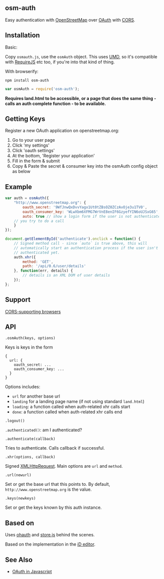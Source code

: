 ## osm-auth

Easy authentication with [OpenStreetMap](http://www.openstreetmap.org/)
over [OAuth](http://oauth.net/) with
[CORS](http://en.wikipedia.org/wiki/Cross-origin_resource_sharing).

## Installation

Basic:

Copy `osmauth.js`, use the `osmAuth` object. This uses
[UMD](https://github.com/umdjs/umd), so it's compatible
with [RequireJS](http://requirejs.org/) etc too, if you're into that kind
of thing.

With browserify:

    npm install osm-auth

```js
var osmAuth = require('osm-auth');
```

**Requires land.html to be accessible, or a page that does the same thing -
calls an auth complete function - to be available.**

## Getting Keys

Register a new OAuth application on openstreetmap.org:

1. Go to your user page
2. Click 'my settings'
3. Click 'oauth settings'
4. At the bottom, 'Register your application'
5. Fill in the form & submit
6. Copy & Paste the secret & consumer key into the osmAuth config object as below

## Example

```js
var auth = osmAuth({
    "http://www.openstreetmap.org": {
        oauth_secret: '9WfJnwQxDvvYagx1Ut0tZBsOZ0ZCzAvOje3u1TV0',
        oauth_consumer_key: 'WLwXbm6XFMG7WrVnE8enIF6GzyefYIN6oUJSxG65',
        auto: true // show a login form if the user is not authenticated and
    // you try to do a call
    }
});

document.getElementById('authenticate').onclick = function() {
    // Signed method call - since `auto` is true above, this will
    // automatically start an authentication process if the user isn't
    // authenticated yet.
    auth.xhr({
        method: 'GET',
        path: '/api/0.6/user/details'
    }, function(err, details) {
        // details is an XML DOM of user details
    });
};
```

## Support

[CORS-supporting browsers](http://caniuse.com/#feat=cors)

## API

`.osmAuth(keys, options)`

Keys is keys in the form

```
{
  url: {
    oauth_secret: ...
    oauth_consumer_key: ...
  }
}
```

Options includes:

* `url` for another base url
* `landing` for a landing page name (if not using standard `land.html`)
* `loading`: a function called when auth-related xhr calls start
* `done`: a function called when auth-related xhr calls end

`.logout()`

`.authenticated()`: am I authenticated?

`.authenticate(callback)`

Tries to authenticate. Calls callback if successful.

`.xhr(options, callback)`

Signed [XMLHttpRequest](http://en.wikipedia.org/wiki/XMLHttpRequest).
Main options are `url` and `method`.

`.url(newurl)`

Set or get the base url that this points to. By default, `http://www.openstreetmap.org`
is the value.

`.keys(newkeys)`

Set or get the keys known by this auth instance.

## Based on

Uses [ohauth](https://github.com/tmcw/ohauth) and
[store.js](https://github.com/marcuswestin/store.js) behind the scenes.

Based on the implementation in the [iD editor](http://ideditor.com/).

## See Also

* [OAuth in Javascript](http://mapbox.com/osmdev/2013/01/15/oauth-in-javascript/)
